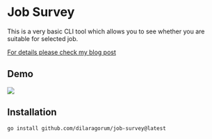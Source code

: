 # Job Survey

This is a very basic CLI tool which allows you to see whether you are suitable for selected job.

[For details please check my blog post](https://medium.com/@dilaragorum/lets-build-a-basic-job-survey-cli-tool-with-go-using-the-strategy-pattern-17632ea52d2b)

## Demo

<a href="https://asciinema.org/a/530648" target="_blank"><img src="https://asciinema.org/a/530648.svg" /></a>


## Installation

```shell
go install github.com/dilaragorum/job-survey@latest
```